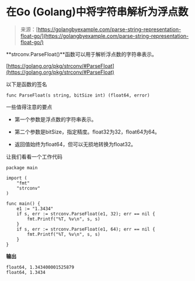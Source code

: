 <!--yml

类别：未分类

日期：2024-10-13 06:09:55

-->

# 在Go (Golang)中将字符串解析为浮点数

> 来源：[https://golangbyexample.com/parse-string-representation-float-go/](https://golangbyexample.com/parse-string-representation-float-go/)

**strconv.ParseFloat()**函数可以用于解析浮点数的字符串表示。

[https://golang.org/pkg/strconv/#ParseFloat](https://golang.org/pkg/strconv/#ParseFloat)

以下是函数的签名

```
func ParseFloat(s string, bitSize int) (float64, error) 
```

一些值得注意的要点

+   第一个参数是浮点数的字符串表示。

+   第二个参数是bitSize，指定精度。float32为32，float64为64。

+   返回值始终为float64，但可以无损地转换为float32。

让我们看看一个工作代码

```
package main

import (
    "fmt"
    "strconv"
)

func main() {
    e1 := "1.3434"
    if s, err := strconv.ParseFloat(e1, 32); err == nil {
        fmt.Printf("%T, %v\n", s, s)
    }
    if s, err := strconv.ParseFloat(e1, 64); err == nil {
        fmt.Printf("%T, %v\n", s, s)
    }
}
```

**输出**

```
float64, 1.343400001525879
float64, 1.3434
```
